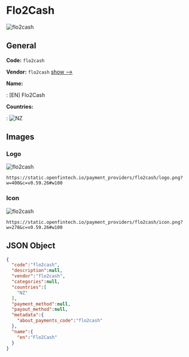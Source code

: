 
# Flo2Cash 
![flo2cash](https://static.openfintech.io/payment_providers/flo2cash/logo.png?w=400&c=v0.59.26#w100)  

## General 
 
**Code:** `flo2cash` 
 
**Vendor:** `flo2cash` [show -->](/vendors/flo2cash/) 
 
**Name:** 
 
:	[EN] Flo2Cash 
 
 
**Countries:** 
 
:	![NZ](https://cdnjs.cloudflare.com/ajax/libs/flag-icon-css/3.3.0/flags/4x3/nz.svg#w24)  

## Images 

### Logo 
 
![flo2cash](https://static.openfintech.io/payment_providers/flo2cash/logo.png?w=400&c=v0.59.26#w100)  

```
https://static.openfintech.io/payment_providers/flo2cash/logo.png?w=400&c=v0.59.26#w100
```  

### Icon 
 
![flo2cash](https://static.openfintech.io/payment_providers/flo2cash/icon.png?w=278&c=v0.59.26#w100)  

```
https://static.openfintech.io/payment_providers/flo2cash/icon.png?w=278&c=v0.59.26#w100
```  

## JSON Object 

```json
{
  "code":"flo2cash",
  "description":null,
  "vendor":"flo2cash",
  "categories":null,
  "countries":[
    "NZ"
  ],
  "payment_method":null,
  "payout_method":null,
  "metadata":{
    "about_payments_code":"flo2cash"
  },
  "name":{
    "en":"Flo2Cash"
  }
}
```  
